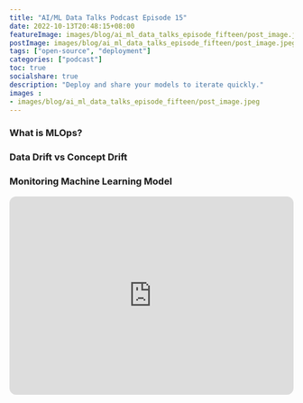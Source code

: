 ```yaml
---
title: "AI/ML Data Talks Podcast Episode 15"
date: 2022-10-13T20:48:15+08:00
featureImage: images/blog/ai_ml_data_talks_episode_fifteen/post_image.jpeg
postImage: images/blog/ai_ml_data_talks_episode_fifteen/post_image.jpeg
tags: ["open-source", "deployment"]
categories: ["podcast"]
toc: true
socialshare: true
description: "Deploy and share your models to iterate quickly."
images : 
- images/blog/ai_ml_data_talks_episode_fifteen/post_image.jpeg
---
```


### What is MLOps?
### Data Drift vs Concept Drift
### Monitoring Machine Learning Model

<iframe style="border-radius:12px" src="https://open.spotify.com/embed/episode/3IWktvF7Q6Dmem8QbP20FT?utm_source=generator&theme=0" width="100%" height="352" frameBorder="0" allowfullscreen="" allow="autoplay; clipboard-write; encrypted-media; fullscreen; picture-in-picture" loading="lazy"></iframe>